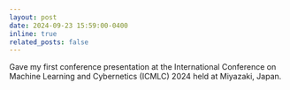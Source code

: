 ```yaml
---
layout: post
date: 2024-09-23 15:59:00-0400
inline: true
related_posts: false
---
```


Gave my first conference presentation at the International Conference on Machine Learning and Cybernetics (ICMLC) 2024 held at Miyazaki, Japan.
